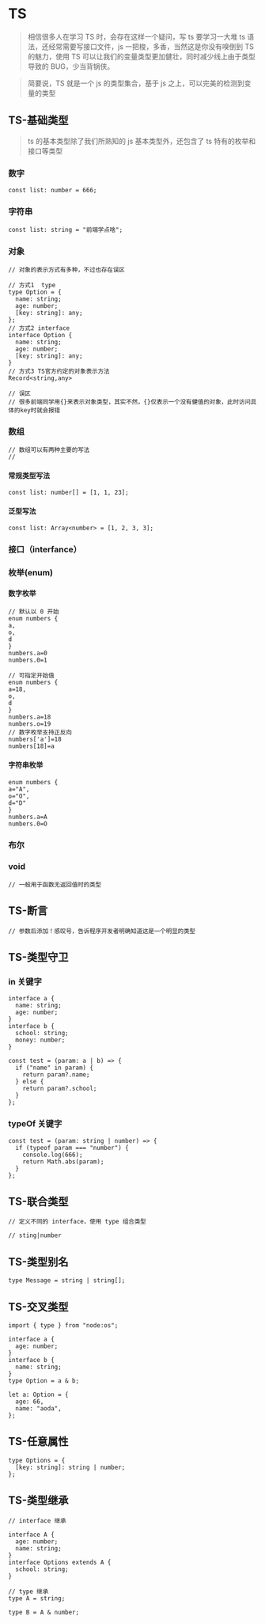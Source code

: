 # TS
> 相信很多人在学习 TS 时，会存在这样一个疑问，写 ts 要学习一大堆 ts 语法，还经常需要写接口文件，js 一把梭，多香，当然这是你没有嗅倒到 TS 的魅力，使用 TS 可以让我们的变量类型更加健壮，同时减少线上由于类型导致的 BUG，少当背锅侠。

> 简要说，TS 就是一个 js 的类型集合，基于 js 之上，可以完美的检测到变量的类型

## TS-基础类型

> ts 的基本类型除了我们所熟知的 js 基本类型外，还包含了 ts 特有的枚举和接口等类型

### 数字

```tsx
const list: number = 666;
```

### 字符串

```tsx
const list: string = "前端学点啥";
```

### 对象

```tsx
// 对象的表示方式有多种，不过也存在误区

// 方式1  type
type Option = {
  name: string;
  age: number;
  [key: string]: any;
};
// 方式2 interface
interface Option {
  name: string;
  age: number;
  [key: string]: any;
}
// 方式3 TS官方约定的对象表示方法
Record<string,any>

// 误区
// 很多前端同学用{}来表示对象类型，其实不然，{}仅表示一个没有健值的对象，此时访问具体的key时就会报错
```

### 数组

```tsx
// 数组可以有两种主要的写法
//
```

#### 常规类型写法

```tsx
const list: number[] = [1, 1, 23];
```

#### 泛型写法

```tsx
const list: Array<number> = [1, 2, 3, 3];
```

### 接口（interfance）

### 枚举(enum)

#### 数字枚举

```tsx
// 默认以 0 开始
enum numbers {
a,
o,
d
}
numbers.a=0
numbers.0=1

// 可指定开始值
enum numbers {
a=18,
o,
d
}
numbers.a=18
numbers.o=19
// 数字枚举支持正反向
numbers['a']=18
numbers[18]=a
```

#### 字符串枚举

```tsx
enum numbers {
a="A",
o="O",
d="D"
}
numbers.a=A
numbers.0=O
```

### 布尔

### void

```tsx
// 一般用于函数无返回值时的类型
```

## TS-断言

```tsx
// 参数后添加！感叹号，告诉程序开发者明确知道这是一个明显的类型
```

## TS-类型守卫

### in 关键字

```tsx
interface a {
  name: string;
  age: number;
}
interface b {
  school: string;
  money: number;
}

const test = (param: a | b) => {
  if ("name" in param) {
    return param?.name;
  } else {
    return param?.school;
  }
};
```

### typeOf 关键字

```tsx
const test = (param: string | number) => {
  if (typeof param === "number") {
    console.log(666);
    return Math.abs(param);
  }
};
```

## TS-联合类型

```tsx
// 定义不同的 interface，使用 type 组合类型

// sting|number
```

## TS-类型别名

```tsx
type Message = string | string[];
```

## TS-交叉类型

```tsx
import { type } from "node:os";

interface a {
  age: number;
}
interface b {
  name: string;
}
type Option = a & b;

let a: Option = {
  age: 66,
  name: "aoda",
};
```

## TS-任意属性

```tsx
type Options = {
  [key: string]: string | number;
};
```

## TS-类型继承

```tsx
// interface 继承

interface A {
  age: number;
  name: string;
}
interface Options extends A {
  school: string;
}

// type 继承
type A = string;

type B = A & number;
```
